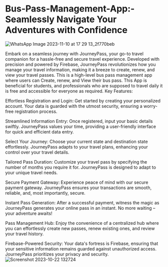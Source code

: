 # Bus-Pass-Management-App:- Seamlessly Navigate Your Adventures with Confidence

![WhatsApp Image 2023-11-10 at 17 29 13_2f770beb](https://github.com/Shantanu2007/Bus-Pass-Managment-App/assets/118951213/4e47418d-808e-45e7-9262-731da0f3ef8c)


Embark on a seamless journey with JourneyPass, your go-to travel companion for a hassle-free and secure travel experience. Developed with precision and powered by Firebase, JourneyPass revolutionizes how you manage your travel information, making it a breeze to create, renew, and view your travel passes. This is a high-level bus pass management app where users can Create, renew, and View their bus pass. This App is beneficial for students, and professionals who are supposed to travel daily it is free and accessible for everyone as required. 
Key Features:

Effortless Registration and Login:
Get started by creating your personalized account. Your data is guarded with the utmost security, ensuring a worry-free registration process.

Streamlined Information Entry:
Once registered, input your basic details swiftly. JourneyPass values your time, providing a user-friendly interface for quick and efficient data entry.

Select Your Journey:
Choose your current state and destination state effortlessly. JourneyPass adapts to your travel plans, enhancing your control over your travel details.

Tailored Pass Duration:
Customize your travel pass by specifying the number of months you require it for. JourneyPass is designed to adapt to your unique travel needs.

Secure Payment Gateway:
Experience peace of mind with our secure payment gateway. JourneyPass ensures your transactions are smooth, reliable, and, most importantly, secure.

Instant Pass Generation:
After a successful payment, witness the magic as JourneyPass generates your online pass in an instant. No more waiting – your adventure awaits!

Pass Management Hub:
Enjoy the convenience of a centralized hub where you can effortlessly create new passes, renew existing ones, and review your travel history.

Firebase-Powered Security:
Your data's fortress is Firebase, ensuring that your sensitive information remains guarded against unauthorized access. JourneyPass prioritizes your privacy and security.
![Screenshot 2023-10-22 132724](https://github.com/Shantanu2007/Bus-Pass-Managment-App/assets/118951213/f05ae141-0680-4026-bdfa-3183d05aa713)


